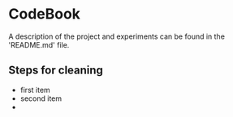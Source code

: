 # CodeBook

A description of the project and experiments can be found in the 'README.md' file.

## Steps for cleaning

* first item
* second item
* 
